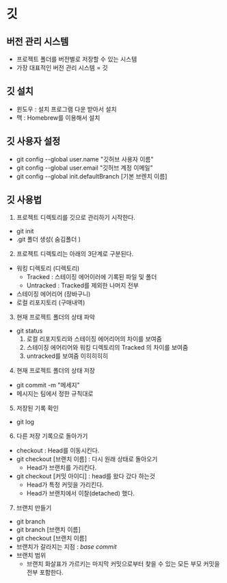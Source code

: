 # 깃

## 버전 관리 시스템
- 프로젝트 폴더를 버전별로 저장할 수 있는 시스템
- 가장 대표적인 버전 관리 시스템 = 깃

## 깃 설치
- 윈도우 : 설치 프로그램 다운 받아서 설치
- 맥 : Homebrew를 이용해서 설치

## 깃 사용자 설정
- git config --global user.name "깃허브 사용자 이름"
- git config --global user.email "깃허브 계정 이메일"
- git config --global init.defaultBranch [기본 브렌치 이름]

## 깃 사용법
1. 프로젝트 디렉토리를 깃으로 관리하기 시작한다.
  - git init
  - .git 폴더 생성( 숨김폴더 )

2. 프로젝트 디렉토리는 아래의 3단계로 구분된다.
  - 워킹 디렉토리 (디렉토리)
    - Tracked : 스테이징 에어이러에 기록된 파일 및 폴더
    - Untracked : Tracked를 제외한 나머지 전부
  - 스테이징 에어리어 (장바구니)
  - 로컬 리포지토리 (구매내역)

3. 현재 프로젝트 폴더의 상태 파악
  - git status
    1. 로컬 리포지토리와 스테이징 에어리어의 차이를 보여줌
    2. 스테이징 에어리어와 워킹 디렉토리의 Tracked 의 차이를 보여줌
    3. untracked를 보여줌 이히히히히

4. 현재 프로젝트 폴더의 상태 저장
  - git commit -m "메세지"
  - 메시지는 팀에서 정한 규칙대로

5. 저장된 기록 확인
  - git log

6. 다른 저장 기록으로 돌아가기
  - checkout : Head를 이동시킨다.
  - git checkout [브랜치 이름] : 다시 원래 상태로 돌아오기
    - Head가 브랜치를 가리킨다.
  - git checkout [커밋 아이디] : head를 왔다 갔다 하는것
    - Head가 특정 커밋을 가리킨다.
    - Head가 브랜치에서 이찰(detached) 했다.


7. 브랜치 만들기
  - git branch
  - git branch [브랜치 이름]
  - git checkout [브랜치 이름]
  - 브랜치가 갈라지는 지점 : *base commit*
  - 브랜치 범위
    - 브랜치 화살표가 가르키는 마지막 커밋으로부터 찾을 수 있는 모든 부모 커밋을 전부 포함한다.